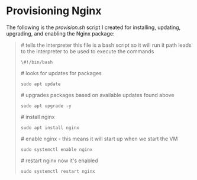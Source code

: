 # Provisioning Nginx

The following is the *provision.sh* script I created for installing, updating, upgrading, and enabling the Nginx package:

> 
>
>\# tells the interpreter this file is a bash script so it will run it path leads to the interpreter to be used to execute the commands
>
>`\#!/bin/bash`
>
>\# looks for updates for packages
>
>`sudo apt update`
>
>\# upgrades packages based on available updates found above
>
>`sudo apt upgrade -y`
>
>\# install nginx
>
>`sudo apt install nginx`
>
>
>\# enable nginx - this means it will start up when we start the VM
>
>`sudo systemctl enable nginx`
>
>\# restart nginx now it's enabled
>
>`sudo systemctl restart nginx`

